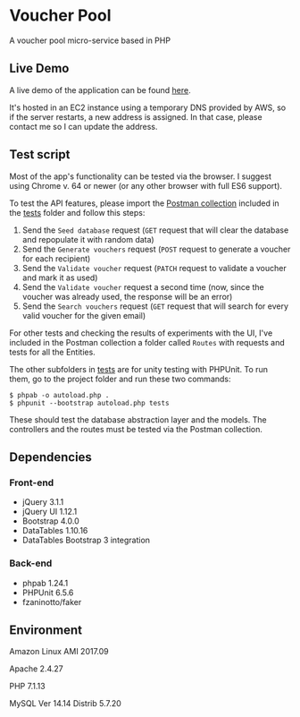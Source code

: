 # Voucher Pool
A voucher pool micro-service based in PHP

## Live Demo
A live demo of the application can be found [here](http://ec2-18-217-163-134.us-east-2.compute.amazonaws.com/voucher_pool/vouchers/show).

It's hosted in an EC2 instance using a temporary DNS provided by AWS, so if the server restarts, a new address is assigned. In that case, please contact me so I can update the address.

## Test script
Most of the app's functionality can be tested via the browser. I suggest using Chrome v. 64 or newer (or any other browser with full ES6 support).

To test the API features, please import the [Postman collection](tests/voucher_pool.postman_collection.json) included in the [tests](tests/) folder and follow this steps:

1. Send the `Seed database` request (`GET` request that will clear the database and repopulate it with random data)
2. Send the `Generate vouchers` request (`POST` request to generate a voucher for each recipient)
3. Send the `Validate voucher` request (`PATCH` request to validate a voucher and mark it as used)
4. Send the `Validate voucher` request a second time (now, since the voucher was already used, the response will be an error)
5. Send the `Search vouchers` request (`GET` request that will search for every valid voucher for the given email)

For other tests and checking the results of experiments with the UI, I've included in the Postman collection a folder called `Routes` with requests and tests for all the Entities.

The other subfolders in [tests](tests/) are for unity testing with PHPUnit. To run them, go to the project folder and run these two commands:

```
$ phpab -o autoload.php .
$ phpunit --bootstrap autoload.php tests
```

These should test the database abstraction layer and the models. The controllers and the routes must be tested via the Postman collection.

## Dependencies

### Front-end
* jQuery 3.1.1
* jQuery UI 1.12.1
* Bootstrap 4.0.0
* DataTables 1.10.16
* DataTables Bootstrap 3 integration

### Back-end
* phpab 1.24.1
* PHPUnit 6.5.6
* fzaninotto/faker

## Environment
Amazon Linux AMI 2017.09

Apache 2.4.27

PHP 7.1.13

MySQL Ver 14.14 Distrib 5.7.20
